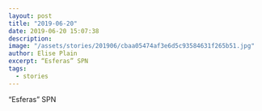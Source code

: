 ```yaml
---
layout: post
title: "2019-06-20"
date: 2019-06-20 15:07:38
description: 
image: "/assets/stories/201906/cbaa05474af3e6d5c93584631f265b51.jpg"
author: Elise Plain
excerpt: “Esferas” SPN
tags: 
  - stories
---
```


“Esferas” SPN
<p></p>
